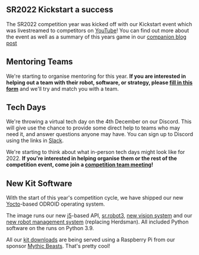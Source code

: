 ## SR2022 Kickstart a success

The SR2022 competition year was kicked off with our Kickstart event which was livestreamed to competitors on [YouTube](https://www.youtube.com/user/StudentRobotics)! You can find out more about the event as well as a summary of this years game in our [companion blog post](https://studentrobotics.org/blog/2021-11-15-sr2022-kickstart-and-rules/)

## Mentoring Teams

We're starting to organise mentoring for this year. **If you are interested in helping out a team with their robot, software, or strategy, please [fill in this form](https://forms.gle/j9DGoHv3qumBLCTa7)** and we'll try and match you with a team.

## Tech Days

We're throwing a virtual tech day on the 4th December on our Discord. This will give use the chance to provide some direct help to teams who may need it, and answer questions anyone may have. You can sign up to Discord using the links in [Slack](https://studentrobotics.slack.com/archives/C0EEJ0ASY).

We're starting to think about what in-person tech days might look like for 2022. **If you're interested in helping organise them or the rest of the competition event, come join a [competition team meeting](https://calendar.google.com/calendar/embed?src=studentrobotics.org_oqdjasvpps8smo0d5nte417rak%40group.calendar.google.com&ctz=Europe%2FLondon)!**

## New Kit Software

With the start of this year's competition cycle, we have shipped our new [Yocto](https://yoctoproject.org)-based ODROID operating system.

The image runs our new [j5](https://github.com/j5api/j5)-based API, [sr.robot3](https://github.com/srobo/sr.robot3), [new vision system](https://github.com/RealOrangeOne/zoloto) and our [new robot management system](https://github.com/srobo/astoria) (replacing Herdsman). All included Python software on the runs on Python 3.9.

All our [kit downloads](https://studentrobotics.org/docs/kit/brain_board/updates) are being served using a Raspberry Pi from our sponsor [Mythic Beasts](https://www.mythic-beasts.com/). That's pretty cool!
